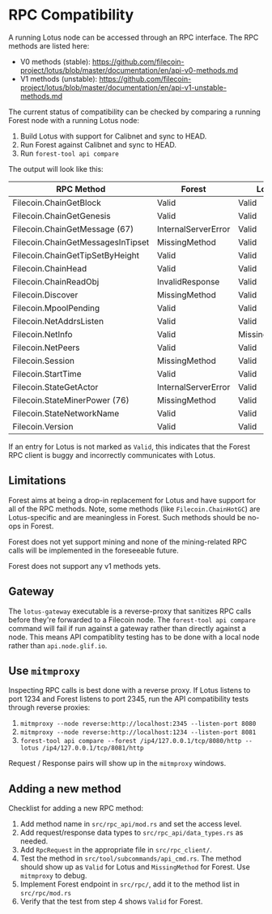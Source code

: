 # RPC Compatibility

A running Lotus node can be accessed through an RPC interface. The RPC methods
are listed here:

- V0 methods (stable):
  https://github.com/filecoin-project/lotus/blob/master/documentation/en/api-v0-methods.md
- V1 methods (unstable):
  https://github.com/filecoin-project/lotus/blob/master/documentation/en/api-v1-unstable-methods.md

The current status of compatibility can be checked by comparing a running Forest
node with a running Lotus node:

1. Build Lotus with support for Calibnet and sync to HEAD.
2. Run Forest against Calibnet and sync to HEAD.
3. Run `forest-tool api compare`

The output will look like this:

| RPC Method                        | Forest              | Lotus         |
| --------------------------------- | ------------------- | ------------- |
| Filecoin.ChainGetBlock            | Valid               | Valid         |
| Filecoin.ChainGetGenesis          | Valid               | Valid         |
| Filecoin.ChainGetMessage (67)     | InternalServerError | Valid         |
| Filecoin.ChainGetMessagesInTipset | MissingMethod       | Valid         |
| Filecoin.ChainGetTipSetByHeight   | Valid               | Valid         |
| Filecoin.ChainHead                | Valid               | Valid         |
| Filecoin.ChainReadObj             | InvalidResponse     | Valid         |
| Filecoin.Discover                 | MissingMethod       | Valid         |
| Filecoin.MpoolPending             | Valid               | Valid         |
| Filecoin.NetAddrsListen           | Valid               | Valid         |
| Filecoin.NetInfo                  | Valid               | MissingMethod |
| Filecoin.NetPeers                 | Valid               | Valid         |
| Filecoin.Session                  | MissingMethod       | Valid         |
| Filecoin.StartTime                | Valid               | Valid         |
| Filecoin.StateGetActor            | InternalServerError | Valid         |
| Filecoin.StateMinerPower (76)     | MissingMethod       | Valid         |
| Filecoin.StateNetworkName         | Valid               | Valid         |
| Filecoin.Version                  | Valid               | Valid         |

If an entry for Lotus is not marked as `Valid`, this indicates that the Forest
RPC client is buggy and incorrectly communicates with Lotus.

## Limitations

Forest aims at being a drop-in replacement for Lotus and have support for all of
the RPC methods. Note, some methods (like `Filecoin.ChainHotGC`) are
Lotus-specific and are meaningless in Forest. Such methods should be no-ops in
Forest.

Forest does not yet support mining and none of the mining-related RPC calls will
be implemented in the foreseeable future.

Forest does not support any v1 methods yets.

## Gateway

The `lotus-gateway` executable is a reverse-proxy that sanitizes RPC calls
before they're forwarded to a Filecoin node. The `forest-tool api compare`
command will fail if run against a gateway rather than directly against a node.
This means API compatiblity testing has to be done with a local node rather than
`api.node.glif.io`.

## Use `mitmproxy`

Inspecting RPC calls is best done with a reverse proxy. If Lotus listens to port
1234 and Forest listens to port 2345, run the API compatibility tests through
reverse proxies:

1. `mitmproxy --node reverse:http://localhost:2345 --listen-port 8080`
2. `mitmproxy --node reverse:http://localhost:1234 --listen-port 8081`
3. `forest-tool api compare --forest /ip4/127.0.0.1/tcp/8080/http --lotus /ip4/127.0.0.1/tcp/8081/http`

Request / Response pairs will show up in the `mitmproxy` windows.

## Adding a new method

Checklist for adding a new RPC method:

1. Add method name in `src/rpc_api/mod.rs` and set the access level.
2. Add request/response data types to `src/rpc_api/data_types.rs` as needed.
3. Add `RpcRequest` in the appropriate file in `src/rpc_client/`.
4. Test the method in `src/tool/subcommands/api_cmd.rs`. The method should show
   up as `Valid` for Lotus and `MissingMethod` for Forest. Use `mitmproxy` to
   debug.
5. Implement Forest endpoint in `src/rpc/`, add it to the method list in
   `src/rpc/mod.rs`
6. Verify that the test from step 4 shows `Valid` for Forest.
